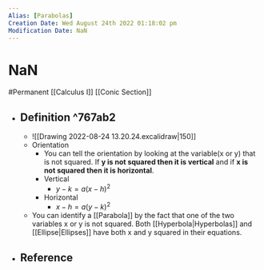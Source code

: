 ```yaml
---
Alias: [Parabolas]
Creation Date: Wed August 24th 2022 01:18:02 pm 
Modification Date: NaN
---
```

# NaN
#Permanent [[Calculus I]] [[Conic Section]]

- ## Definition ^767ab2
	- ![[Drawing 2022-08-24 13.20.24.excalidraw|150]]
	- Orientation
		- You can tell the orientation by looking at the variable(x or y) that is not squared. If **y is not squared then it is vertical** and if **x is not squared then it is horizontal**.
		- Vertical
			- $y-k=a(x-h)^2$
		- Horizontal
			- $x-h=a(y-k)^2$
	- You can identify a [[Parabola]] by the fact that one of the two variables x or y is not squared. Both [[Hyperbola|Hyperbolas]] and [[Ellipse|Ellipses]] have both x and y squared in their equations.
- ## Reference